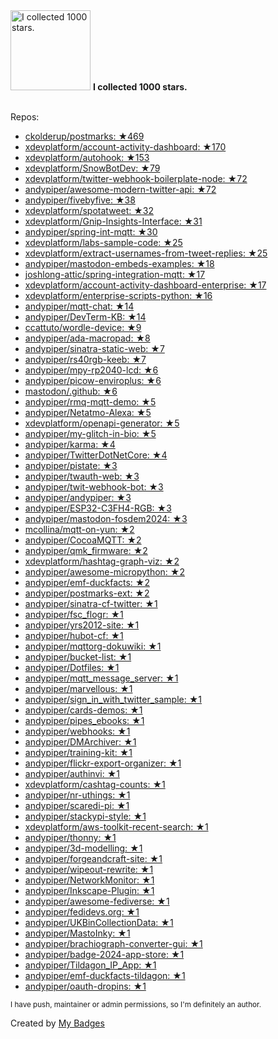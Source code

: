 <img src="https://my-badges.github.io/my-badges/stars-1000.png" alt="I collected 1000 stars." title="I collected 1000 stars." width="128">
<strong>I collected 1000 stars.</strong>
<br><br>

Repos:

* <a href="https://github.com/ckolderup/postmarks">ckolderup/postmarks: ★469</a>
* <a href="https://github.com/xdevplatform/account-activity-dashboard">xdevplatform/account-activity-dashboard: ★170</a>
* <a href="https://github.com/xdevplatform/autohook">xdevplatform/autohook: ★153</a>
* <a href="https://github.com/xdevplatform/SnowBotDev">xdevplatform/SnowBotDev: ★79</a>
* <a href="https://github.com/xdevplatform/twitter-webhook-boilerplate-node">xdevplatform/twitter-webhook-boilerplate-node: ★72</a>
* <a href="https://github.com/andypiper/awesome-modern-twitter-api">andypiper/awesome-modern-twitter-api: ★72</a>
* <a href="https://github.com/andypiper/fivebyfive">andypiper/fivebyfive: ★38</a>
* <a href="https://github.com/xdevplatform/spotatweet">xdevplatform/spotatweet: ★32</a>
* <a href="https://github.com/xdevplatform/Gnip-Insights-Interface">xdevplatform/Gnip-Insights-Interface: ★31</a>
* <a href="https://github.com/andypiper/spring-int-mqtt">andypiper/spring-int-mqtt: ★30</a>
* <a href="https://github.com/xdevplatform/labs-sample-code">xdevplatform/labs-sample-code: ★25</a>
* <a href="https://github.com/xdevplatform/extract-usernames-from-tweet-replies">xdevplatform/extract-usernames-from-tweet-replies: ★25</a>
* <a href="https://github.com/andypiper/mastodon-embeds-examples">andypiper/mastodon-embeds-examples: ★18</a>
* <a href="https://github.com/joshlong-attic/spring-integration-mqtt">joshlong-attic/spring-integration-mqtt: ★17</a>
* <a href="https://github.com/xdevplatform/account-activity-dashboard-enterprise">xdevplatform/account-activity-dashboard-enterprise: ★17</a>
* <a href="https://github.com/xdevplatform/enterprise-scripts-python">xdevplatform/enterprise-scripts-python: ★16</a>
* <a href="https://github.com/andypiper/mqtt-chat">andypiper/mqtt-chat: ★14</a>
* <a href="https://github.com/andypiper/DevTerm-KB">andypiper/DevTerm-KB: ★14</a>
* <a href="https://github.com/ccattuto/wordle-device">ccattuto/wordle-device: ★9</a>
* <a href="https://github.com/andypiper/ada-macropad">andypiper/ada-macropad: ★8</a>
* <a href="https://github.com/andypiper/sinatra-static-web">andypiper/sinatra-static-web: ★7</a>
* <a href="https://github.com/andypiper/rs40rgb-keeb">andypiper/rs40rgb-keeb: ★7</a>
* <a href="https://github.com/andypiper/mpy-rp2040-lcd">andypiper/mpy-rp2040-lcd: ★6</a>
* <a href="https://github.com/andypiper/picow-enviroplus">andypiper/picow-enviroplus: ★6</a>
* <a href="https://github.com/mastodon/.github">mastodon/.github: ★6</a>
* <a href="https://github.com/andypiper/rmq-mqtt-demo">andypiper/rmq-mqtt-demo: ★5</a>
* <a href="https://github.com/andypiper/Netatmo-Alexa">andypiper/Netatmo-Alexa: ★5</a>
* <a href="https://github.com/xdevplatform/openapi-generator">xdevplatform/openapi-generator: ★5</a>
* <a href="https://github.com/andypiper/my-glitch-in-bio">andypiper/my-glitch-in-bio: ★5</a>
* <a href="https://github.com/andypiper/karma">andypiper/karma: ★4</a>
* <a href="https://github.com/andypiper/TwitterDotNetCore">andypiper/TwitterDotNetCore: ★4</a>
* <a href="https://github.com/andypiper/pistate">andypiper/pistate: ★3</a>
* <a href="https://github.com/andypiper/twauth-web">andypiper/twauth-web: ★3</a>
* <a href="https://github.com/andypiper/twit-webhook-bot">andypiper/twit-webhook-bot: ★3</a>
* <a href="https://github.com/andypiper/andypiper">andypiper/andypiper: ★3</a>
* <a href="https://github.com/andypiper/ESP32-C3FH4-RGB">andypiper/ESP32-C3FH4-RGB: ★3</a>
* <a href="https://github.com/andypiper/mastodon-fosdem2024">andypiper/mastodon-fosdem2024: ★3</a>
* <a href="https://github.com/mcollina/mqtt-on-yun">mcollina/mqtt-on-yun: ★2</a>
* <a href="https://github.com/andypiper/CocoaMQTT">andypiper/CocoaMQTT: ★2</a>
* <a href="https://github.com/andypiper/qmk_firmware">andypiper/qmk_firmware: ★2</a>
* <a href="https://github.com/xdevplatform/hashtag-graph-viz">xdevplatform/hashtag-graph-viz: ★2</a>
* <a href="https://github.com/andypiper/awesome-micropython">andypiper/awesome-micropython: ★2</a>
* <a href="https://github.com/andypiper/emf-duckfacts">andypiper/emf-duckfacts: ★2</a>
* <a href="https://github.com/andypiper/postmarks-ext">andypiper/postmarks-ext: ★2</a>
* <a href="https://github.com/andypiper/sinatra-cf-twitter">andypiper/sinatra-cf-twitter: ★1</a>
* <a href="https://github.com/andypiper/fsc_flogr">andypiper/fsc_flogr: ★1</a>
* <a href="https://github.com/andypiper/yrs2012-site">andypiper/yrs2012-site: ★1</a>
* <a href="https://github.com/andypiper/hubot-cf">andypiper/hubot-cf: ★1</a>
* <a href="https://github.com/andypiper/mqttorg-dokuwiki">andypiper/mqttorg-dokuwiki: ★1</a>
* <a href="https://github.com/andypiper/bucket-list">andypiper/bucket-list: ★1</a>
* <a href="https://github.com/andypiper/Dotfiles">andypiper/Dotfiles: ★1</a>
* <a href="https://github.com/andypiper/mqtt_message_server">andypiper/mqtt_message_server: ★1</a>
* <a href="https://github.com/andypiper/marvellous">andypiper/marvellous: ★1</a>
* <a href="https://github.com/andypiper/sign_in_with_twitter_sample">andypiper/sign_in_with_twitter_sample: ★1</a>
* <a href="https://github.com/andypiper/cards-demos">andypiper/cards-demos: ★1</a>
* <a href="https://github.com/andypiper/pipes_ebooks">andypiper/pipes_ebooks: ★1</a>
* <a href="https://github.com/andypiper/webhooks">andypiper/webhooks: ★1</a>
* <a href="https://github.com/andypiper/DMArchiver">andypiper/DMArchiver: ★1</a>
* <a href="https://github.com/andypiper/training-kit">andypiper/training-kit: ★1</a>
* <a href="https://github.com/andypiper/flickr-export-organizer">andypiper/flickr-export-organizer: ★1</a>
* <a href="https://github.com/andypiper/authinvi">andypiper/authinvi: ★1</a>
* <a href="https://github.com/xdevplatform/cashtag-counts">xdevplatform/cashtag-counts: ★1</a>
* <a href="https://github.com/andypiper/nr-uthings">andypiper/nr-uthings: ★1</a>
* <a href="https://github.com/andypiper/scaredi-pi">andypiper/scaredi-pi: ★1</a>
* <a href="https://github.com/andypiper/stackypi-style">andypiper/stackypi-style: ★1</a>
* <a href="https://github.com/xdevplatform/aws-toolkit-recent-search">xdevplatform/aws-toolkit-recent-search: ★1</a>
* <a href="https://github.com/andypiper/thonny">andypiper/thonny: ★1</a>
* <a href="https://github.com/andypiper/3d-modelling">andypiper/3d-modelling: ★1</a>
* <a href="https://github.com/andypiper/forgeandcraft-site">andypiper/forgeandcraft-site: ★1</a>
* <a href="https://github.com/andypiper/wipeout-rewrite">andypiper/wipeout-rewrite: ★1</a>
* <a href="https://github.com/andypiper/NetworkMonitor">andypiper/NetworkMonitor: ★1</a>
* <a href="https://github.com/andypiper/Inkscape-Plugin">andypiper/Inkscape-Plugin: ★1</a>
* <a href="https://github.com/andypiper/awesome-fediverse">andypiper/awesome-fediverse: ★1</a>
* <a href="https://github.com/andypiper/fedidevs.org">andypiper/fedidevs.org: ★1</a>
* <a href="https://github.com/andypiper/UKBinCollectionData">andypiper/UKBinCollectionData: ★1</a>
* <a href="https://github.com/andypiper/MastoInky">andypiper/MastoInky: ★1</a>
* <a href="https://github.com/andypiper/brachiograph-converter-gui">andypiper/brachiograph-converter-gui: ★1</a>
* <a href="https://github.com/andypiper/badge-2024-app-store">andypiper/badge-2024-app-store: ★1</a>
* <a href="https://github.com/andypiper/Tildagon_IP_App">andypiper/Tildagon_IP_App: ★1</a>
* <a href="https://github.com/andypiper/emf-duckfacts-tildagon">andypiper/emf-duckfacts-tildagon: ★1</a>
* <a href="https://github.com/andypiper/oauth-dropins">andypiper/oauth-dropins: ★1</a>

<sup>I have push, maintainer or admin permissions, so I'm definitely an author.<sup>



Created by <a href="https://github.com/my-badges/my-badges">My Badges</a>